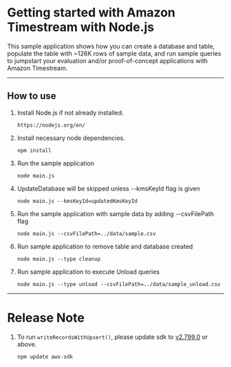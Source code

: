 # Getting started with Amazon Timestream with Node.js

This sample application shows how you can create a database and table, populate the table with ~126K rows of sample data, and run sample queries to jumpstart your evaluation and/or proof-of-concept applications with Amazon Timestream.

-----
## How to use

 1. Install Node.js if not already installed.
    ```
    https://nodejs.org/en/
    ```
 1. Install necessary node dependencies. 
    ```shell
    npm install
    ```
 1. Run the sample application
    ```shell
    node main.js
    ```
 1. UpdateDatabase will be skipped unless --kmsKeyId flag is given
     ```shell
     node main.js --kmsKeyId=updatedKmsKeyId
     ```
 1. Run the sample application with sample data by adding --csvFilePath flag
    ```shell
    node main.js --csvFilePath=../data/sample.csv
    ``` 
 1. Run sample application to remove table and database created
    ```shell
    node main.js --type cleanup
    ```
1. Run sample application to execute Unload queries
   ```shell
   node main.js --type unload --csvFilePath=../data/sample_unload.csv
   ```
         
---
# Release Note

1. To run `writeRecordsWithUpsert()`, please update sdk to [v2.799.0](https://github.com/aws/aws-sdk-js) or above.
    ```
    npm update aws-sdk
    ```
